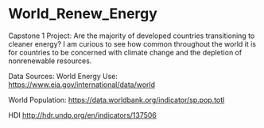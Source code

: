 # World_Renew_Energy
Capstone 1 Project: Are the majority of developed countries transitioning to cleaner energy?
I am curious to see how common throughout the world it is for countries to be concerned with climate change and the depletion of nonrenewable resources.

Data Sources: 
World Energy Use:
​https://www.eia.gov/international/data/world

World Population:
https://data.worldbank.org/indicator/sp.pop.totl

HDI
http://hdr.undp.org/en/indicators/137506
